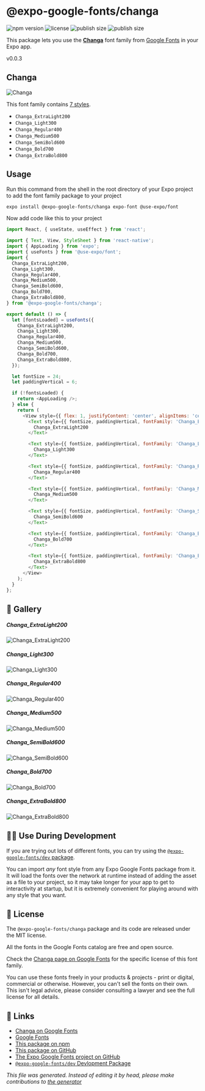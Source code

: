 # @expo-google-fonts/changa

![npm version](https://flat.badgen.net/npm/v/@expo-google-fonts/changa)
![license](https://flat.badgen.net/github/license/expo/google-fonts)
![publish size](https://flat.badgen.net/packagephobia/install/@expo-google-fonts/changa)
![publish size](https://flat.badgen.net/packagephobia/publish/@expo-google-fonts/changa)

This package lets you use the [**Changa**](https://fonts.google.com/specimen/Changa) font family from [Google Fonts](https://fonts.google.com/) in your Expo app.

v0.0.3

## Changa

![Changa](./font-family.png)

This font family contains [7 styles](#gallery).

- `Changa_ExtraLight200`
- `Changa_Light300`
- `Changa_Regular400`
- `Changa_Medium500`
- `Changa_SemiBold600`
- `Changa_Bold700`
- `Changa_ExtraBold800`

## Usage

Run this command from the shell in the root directory of your Expo project to add the font family package to your project
```sh
expo install @expo-google-fonts/changa expo-font @use-expo/font
```

Now add code like this to your project
```js
import React, { useState, useEffect } from 'react';

import { Text, View, StyleSheet } from 'react-native';
import { AppLoading } from 'expo';
import { useFonts } from '@use-expo/font';
import {
  Changa_ExtraLight200,
  Changa_Light300,
  Changa_Regular400,
  Changa_Medium500,
  Changa_SemiBold600,
  Changa_Bold700,
  Changa_ExtraBold800,
} from '@expo-google-fonts/changa';

export default () => {
  let [fontsLoaded] = useFonts({
    Changa_ExtraLight200,
    Changa_Light300,
    Changa_Regular400,
    Changa_Medium500,
    Changa_SemiBold600,
    Changa_Bold700,
    Changa_ExtraBold800,
  });

  let fontSize = 24;
  let paddingVertical = 6;

  if (!fontsLoaded) {
    return <AppLoading />;
  } else {
    return (
      <View style={{ flex: 1, justifyContent: 'center', alignItems: 'center' }}>
        <Text style={{ fontSize, paddingVertical, fontFamily: 'Changa_ExtraLight200' }}>
          Changa_ExtraLight200
        </Text>

        <Text style={{ fontSize, paddingVertical, fontFamily: 'Changa_Light300' }}>
          Changa_Light300
        </Text>

        <Text style={{ fontSize, paddingVertical, fontFamily: 'Changa_Regular400' }}>
          Changa_Regular400
        </Text>

        <Text style={{ fontSize, paddingVertical, fontFamily: 'Changa_Medium500' }}>
          Changa_Medium500
        </Text>

        <Text style={{ fontSize, paddingVertical, fontFamily: 'Changa_SemiBold600' }}>
          Changa_SemiBold600
        </Text>

        <Text style={{ fontSize, paddingVertical, fontFamily: 'Changa_Bold700' }}>
          Changa_Bold700
        </Text>

        <Text style={{ fontSize, paddingVertical, fontFamily: 'Changa_ExtraBold800' }}>
          Changa_ExtraBold800
        </Text>
      </View>
    );
  }
};

```

## 🔡 Gallery

##### Changa_ExtraLight200
![Changa_ExtraLight200](./e248c51b3bc1f8fd1d6b980400670c54bf2cdf89f4c5e075bca29f09ecdb936b.ttf.png)

##### Changa_Light300
![Changa_Light300](./f083dc8e9965f9e9b8c6c977bcfac5a504f4ef820e8c8237f1217d4edf3bdd9a.ttf.png)

##### Changa_Regular400
![Changa_Regular400](./01d71ec0cc7235bb908cc0c3ae45d1e10a2f87e4a61ad5ef855af157f39e8a80.ttf.png)

##### Changa_Medium500
![Changa_Medium500](./fb1d544301460f01712f06d94a05af7420497d1b5791bdf43b542c0351227242.ttf.png)

##### Changa_SemiBold600
![Changa_SemiBold600](./c22f4b8d7a97aaa32759b9336354bdcf999861dac5d589a4e02e7e5bb9504f98.ttf.png)

##### Changa_Bold700
![Changa_Bold700](./0a274e0c0a7aa46f455bf65caff8b972998ce8fc975bf677ae154d5765ac4c0f.ttf.png)

##### Changa_ExtraBold800
![Changa_ExtraBold800](./5d419cee41ca204d194f089cfd5d8d35ea6bc706a8f606ecaa69132df9854893.ttf.png)


## 👩‍💻 Use During Development

If you are trying out lots of different fonts, you can try using the [`@expo-google-fonts/dev` package](https://github.com/expo/google-fonts/tree/master/font-packages/dev#readme).

You can import *any* font style from any Expo Google Fonts package from it. It will load the fonts
over the network at runtime instead of adding the asset as a file to your project, so it may take longer
for your app to get to interactivity at startup, but it is extremely convenient
for playing around with any style that you want.

## 📖 License

The `@expo-google-fonts/changa` package and its code are released under the MIT license.

All the fonts in the Google Fonts catalog are free and open source.

Check the [Changa page on Google Fonts](https://fonts.google.com/specimen/Changa) for the specific license of this font family.

You can use these fonts freely in your products & projects - print or digital, commercial or otherwise. However, you can't sell the fonts on their own. This isn't legal advice, please consider consulting a lawyer and see the full license for all details.

## 🔗 Links

- [Changa on Google Fonts](https://fonts.google.com/specimen/Changa)
- [Google Fonts](https://fonts.google.com/)
- [This package on npm](https://www.npmjs.com/package/@expo-google-fonts/changa)
- [This package on GitHub](https://github.com/expo/google-fonts/tree/master/font-packages/changa)
- [The Expo Google Fonts project on GitHub](https://github.com/expo/google-fonts)
- [`@expo-google-fonts/dev` Devlopment Package](https://github.com/expo/google-fonts/tree/master/font-packages/dev)


*This file was generated. Instead of editing it by head, please make contributions to [the generator](https://github.com/expo/google-fonts/tree/master/packages/generator)*
